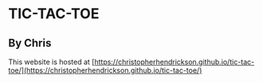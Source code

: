 # TIC-TAC-TOE
## By Chris
This website is hosted at [https://christopherhendrickson.github.io/tic-tac-toe/](https://christopherhendrickson.github.io/tic-tac-toe/) 